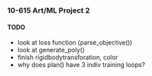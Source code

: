 ### 10-615 Art/ML Project 2

#### TODO
- look at loss function (parse_objective())
- look at generate_poly()
- finish rigidbodytransforation, color
- why does plan() have 3 indiv training loops?